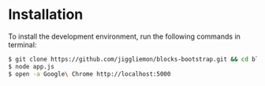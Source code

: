 # Installation

To install the development environment, run the following commands in terminal:

```bash
$ git clone https://github.com/jiggliemon/blocks-bootstrap.git && cd blocks-bootstrap
$ node app.js
$ open -a Google\ Chrome http://localhost:5000
```


